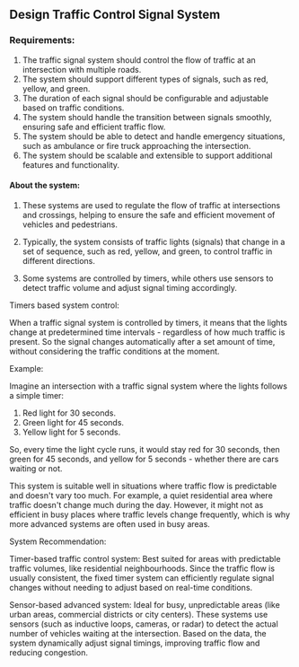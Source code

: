 ## **Design Traffic Control Signal System**

### **Requirements:**
1. The traffic signal system should control the flow of traffic at an intersection with multiple roads.
2. The system should support different types of signals, such as red, yellow, and green.
3. The duration of each signal should be configurable and adjustable based on traffic conditions.
4. The system should handle the transition between signals smoothly, ensuring safe and efficient traffic flow.
5. The system should be able to detect and handle emergency situations, such as ambulance or fire truck approaching the intersection.
6. The system should be scalable and extensible to support additional features and functionality.

#### About the system:

1. These systems are used to regulate the flow of traffic at intersections and crossings, helping to ensure the safe and efficient movement of vehicles and pedestrians.

2. Typically, the system consists of traffic lights (signals) that change in a set of sequence, such as red, yellow, and green, to control traffic in different directions.

3. Some systems are controlled by timers, while others use sensors to detect traffic volume and adjust signal timing accordingly.

Timers based system control:

When a traffic signal system is controlled by timers, it means that the lights change at predetermined time intervals - regardless of how much traffic is present. So the signal changes automatically after a set amount of time, without considering the traffic conditions at the moment.

Example:

Imagine an intersection with a traffic signal system where the lights follows a simple timer:
1. Red light for 30 seconds.
2. Green light for 45 seconds.
3. Yellow light for 5 seconds.

So, every time the light cycle runs, it would stay red for 30 seconds, then green for 45 seconds, and yellow for 5 seconds - whether there are cars waiting or not.

This system is suitable well in situations where traffic flow is predictable and doesn't vary too much. For example, a quiet residential area where traffic doesn't change much during the day. However, it might not as efficient in busy places where traffic levels change frequently, which is why more advanced systems are often used in busy areas.

System Recommendation:

Timer-based traffic control system: 
Best suited for areas with predictable traffic volumes, like residential neighbourhoods. Since the traffic flow is usually consistent, the fixed timer system can efficiently regulate signal changes without needing to adjust based on real-time conditions.

Sensor-based advanced system:
Ideal for busy, unpredictable areas (like urban areas, commercial districts or city centers). These systems use sensors (such as inductive loops, cameras, or radar) to detect the actual number of vehicles waiting at the intersection. Based on the data, the system dynamically adjust signal timings, improving traffic flow and reducing congestion.
